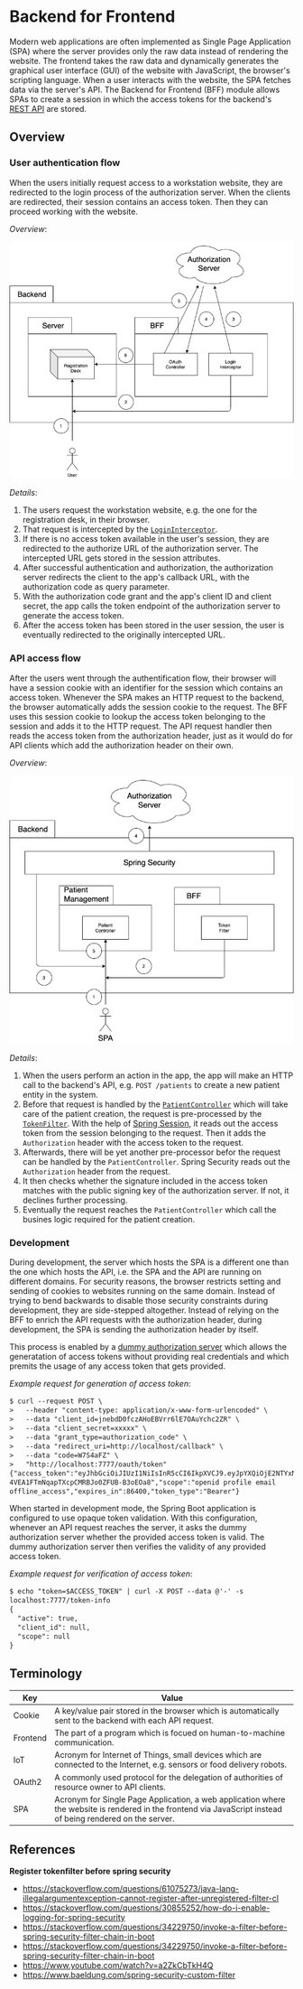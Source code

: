 # Backend for Frontend

Modern web applications are often implemented as Single Page Application (SPA) where the server provides only the raw data instead of rendering the website.
The frontend takes the raw data and dynamically generates the graphical user interface (GUI) of the website with JavaScript, the browser's scripting language.
When a user interacts with the website, the SPA fetches data via the server's API.
The Backend for Frontend (BFF) module allows SPAs to create a session in which the access tokens for the backend's [REST API][1] are stored.

## Overview

### User authentication flow

When the users initially request access to a workstation website, they are redirected to the login process of the authorization server.
When the clients are redirected, their session contains an access token.
Then they can proceed working with the website.

_Overview_:

![Login flow](./doc/login-flow.png)

_Details_:

1. The users request the workstation website, e.g. the one for the registration desk, in their browser.
2. That request is intercepted by the [`LoginInterceptor`](#).
3. If there is no access token available in the user's session, they are redirected to the authorize URL of the authorization server. The intercepted URL gets stored in the session attributes.
4. After successful authentication and authorization, the authorization server redirects the client to the app's callback URL, with the authorization code as query parameter.
5. With the authorization code grant and the app's client ID and client secret, the app calls the token endpoint of the authorization server to generate the access token.
6. After the access token has been stored in the user session, the user is eventually redirected to the originally intercepted URL.

### API access flow

After the users went through the authentification flow, their browser will have a session cookie with an identifier for the session which contains an access token. Whenever the SPA makes an HTTP request to the backend, the browser automatically adds the session cookie to the request. The BFF uses this session cookie to lookup the access token belonging to the session and adds it to the HTTP request. The API request handler then reads the access token from the authorization header, just as it would do for API clients which add the authorization header on their own.

_Overview_:

![API access flow](./doc/api-access-flow.png)

_Details_:

1. When the users perform an action in the app, the app will make an HTTP call to the backend's API, e.g. `POST /patients` to create a new patient entity in the system.
2. Before that request is handled by the [`PatientController`](#) which will take care of the patient creation, the request is pre-processed by the [`TokenFilter`](#). With the help of [Spring Session](#), it reads out the access token from the session belonging to the request. Then it adds the `Authorization` header with the access token to the request.
3. Afterwards, there will be yet another pre-processor befor the request can be handled by the `PatientController`. Spring Security reads out the `Authorization` header from the request.
4. It then checks whether the signature included in the access token matches with the public signing key of the authorization server. If not, it declines further processing.
5. Eventually the request reaches the `PatientController` which call the busines logic required for the patient creation.

### Development

During development, the server which hosts the SPA is a different one than the one which hosts the API, i.e. the SPA and the API are running on different domains.
For security reasons, the browser restricts setting and sending of cookies to websites running on the same domain.
Instead of trying to bend backwards to disable those security constraints during development, they are side-stepped altogether.
Instead of relying on the BFF to enrich the API requests with the authorization header, during development, the SPA is sending the authorization header by itself.

This process is enabled by a [dummy authorization server](https://github.com/ksch-workflows/noauth) which allows the generatation of access tokens without providing real credentials and which premits the usage of any access token that gets provided.

_Example request for generation of access token_:

```text
$ curl --request POST \
>   --header "content-type: application/x-www-form-urlencoded" \
>   --data "client_id=jnebdD0fczAHoEBVrr6lE7OAuYchc2ZR" \
>   --data "client_secret=xxxxx" \
>   --data "grant_type=authorization_code" \
>   --data "redirect_uri=http://localhost/callback" \
>   --data "code=W7S4aFZ" \
>   "http://localhost:7777/oauth/token"
{"access_token":"eyJhbGciOiJIUzI1NiIsInR5cCI6IkpXVCJ9.eyJpYXQiOjE2NTYxNTU4ODIsImV4cCI6MTY1NjI0MjI4MiwiaXNzIjoiaHR0cHM6Ly9ub2F1dGgtZ2Eyc3BlYm94YS1ldy5hLnJ1bi5hcHAvIn0.odl615u30IcW9acGI1NL62E1D5e0wONHaeJk73tGWIE","refresh_token":"UrX8t8t0P0tCgBmahnfWV0TgSAwruCccgDzTbFvS18QopY","id_token":"eyJhbGciOiJIUzI1NiIsInR5cCI6IkpXVCJ9.eyJuaWNrbmFtZSI6Impkb2UiLCJuYW1lIjoiSm9obiBEb2UiLCJlbWFpbCI6Impkb2VAbm9hdXRoLWdhMnNwZWJveGEtZXcuYS5ydW4uYXBwIiwic3ViIjoiYXV0aDB8NjFjMzA2MDYyMDY4MGQwMDY5NmUwOWEyIiwiYXVkIjoiam5lYmREMGZjekFIb0VCVnJyNmxFN09BdVljaGMyWlIiLCJpYXQiOjE2NTYxNTU4ODIsImV4cCI6MTY1NjI0MjI4MiwiaXNzIjoiaHR0cHM6Ly9ub2F1dGgtZ2Eyc3BlYm94YS1ldy5hLnJ1bi5hcHAvIn0.Na3uUYi-4VEA1FTmNqapTXcpCMRBJo0ZFUB-B3oEOa8","scope":"openid profile email offline_access","expires_in":86400,"token_type":"Bearer"}
```

When started in development mode, the Spring Boot application is configured to use opaque token validation.
With this configuration, whenever an API request reaches the server, it asks the dummy authorization server whether the provided access token is valid.
The dummy authorization server then verifies the validity of any provided access token.

_Example request for verification of access token_:

```text
$ echo "token=$ACCESS_TOKEN" | curl -X POST --data @'-' -s localhost:7777/token-info
{
  "active": true,
  "client_id": null,
  "scope": null
}
```

## Terminology

| Key      | Value                                                                                                                                                        |
| -------- | ------------------------------------------------------------------------------------------------------------------------------------------------------------ |
| Cookie   | A key/value pair stored in the browser which is automatically sent to the backend with each API request.                                                     |
| Frontend | The part of a program which is focued on human-to-machine communication.                                                                                     |
| IoT      | Acronym for Internet of Things, small devices which are connected to the Internet, e.g. sensors or food delivery robots.                                     |
| OAuth2   | A commonly used protocol for the delegation of authorities of resource owner to API clients.                                                                 |
| SPA      | Acronym for Single Page Application, a web application where the website is rendered in the frontend via JavaScript instead of being rendered on the server. |

## References

**Register tokenfilter before spring security**

- https://stackoverflow.com/questions/61075273/java-lang-illegalargumentexception-cannot-register-after-unregistered-filter-cl
- https://stackoverflow.com/questions/30855252/how-do-i-enable-logging-for-spring-security
- https://stackoverflow.com/questions/34229750/invoke-a-filter-before-spring-security-filter-chain-in-boot
- https://stackoverflow.com/questions/34229750/invoke-a-filter-before-spring-security-filter-chain-in-boot
- https://www.youtube.com/watch?v=a2ZkCbTkH4Q
- https://www.baeldung.com/spring-security-custom-filter

[1]: https://en.wikipedia.org/wiki/Representational_state_transfer
